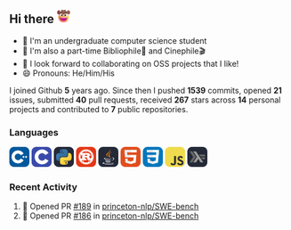 ## Hi there <picture><img src="./assets/cowboy.png" alt="Cowboy Hat Face" width="25" height="25" /></picture>

- 📖 I'm an undergraduate computer science student
- 🔭 I'm also a part-time Bibliophile📕 and Cinephile🎬
- 👯 I look forward to collaborating on OSS projects that I like!
- 😄 Pronouns: He/Him/His

I joined Github **5** years ago. Since then I pushed **1539** commits, opened **21** issues, submitted **40** pull requests, received **267** stars across **14** personal projects and contributed to **7** public repositories.

### Languages

<p float="left">
<picture><img src="./assets/cpp.svg" alt="cpp" width="36" /></picture>
<picture><img src="./assets/c.svg" alt="c" width="36" /></picture>
<picture><img src="./assets/py.svg" alt="python" width="36" /></picture>
<picture><img src="./assets/rust.svg" alt="rust" width="36" /></picture>
<picture><img src="./assets/java.svg" alt="java" width="36" /></picture>
<picture><img src="./assets/html.svg" alt="html" width="36" /></picture>
<picture><img src="./assets/css.svg" alt="css" width="36" /></picture>
<picture><img src="./assets/js.svg" alt="js" width="36" /></picture>
<picture><img src="./assets/haskell.svg" alt="haskell" width="36" /></picture>
</p>

### Recent Activity

<!--START_SECTION:activity-->
1. 💪 Opened PR [#189](https://github.com/princeton-nlp/SWE-bench/pull/189) in [princeton-nlp/SWE-bench](https://github.com/princeton-nlp/SWE-bench)
2. 💪 Opened PR [#186](https://github.com/princeton-nlp/SWE-bench/pull/186) in [princeton-nlp/SWE-bench](https://github.com/princeton-nlp/SWE-bench)
<!--END_SECTION:activity-->
